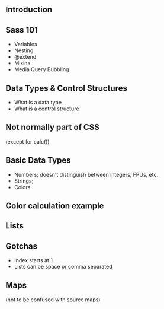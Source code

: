 ## Introduction

## Sass 101

* Variables
* Nesting
* @extend
* Mixins
* Media Query Bubbling

## Data Types & Control Structures

* What is a data type
* What is a control structure

## Not normally part of CSS

(except for calc())

## Basic Data Types

* Numbers; doesn't distinguish between integers, FPUs, etc.
* Strings;
* Colors

## Color calculation example

## Lists

## Gotchas

* Index starts at 1
* Lists can be space or comma separated

## Maps

(not to be confused with source maps)

